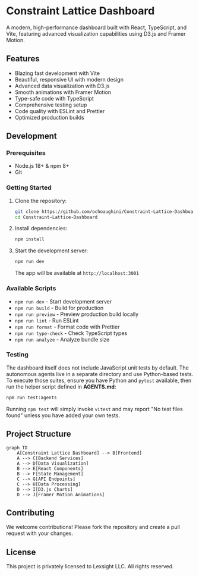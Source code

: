 # Constraint Lattice Dashboard

A modern, high-performance dashboard built with React, TypeScript, and Vite, featuring advanced visualization capabilities using D3.js and Framer Motion.

## Features

- Blazing fast development with Vite
- Beautiful, responsive UI with modern design
- Advanced data visualization with D3.js
- Smooth animations with Framer Motion
- Type-safe code with TypeScript
- Comprehensive testing setup
- Code quality with ESLint and Prettier
- Optimized production builds

## Development

### Prerequisites

- Node.js 18+ & npm 8+
- Git

### Getting Started

1. Clone the repository:
   ```bash
   git clone https://github.com/ochoaughini/Constraint-Lattice-Dashboard.git
   cd Constraint-Lattice-Dashboard
   ```

2. Install dependencies:
   ```bash
   npm install
   ```

3. Start the development server:
   ```bash
   npm run dev
   ```
   
   The app will be available at `http://localhost:3001`

### Available Scripts

- `npm run dev` - Start development server
- `npm run build` - Build for production
- `npm run preview` - Preview production build locally
- `npm run lint` - Run ESLint
- `npm run format` - Format code with Prettier
- `npm run type-check` - Check TypeScript types
- `npm run analyze` - Analyze bundle size

### Testing

The dashboard itself does not include JavaScript unit tests by default. The
autonomous agents live in a separate directory and use Python-based tests. To
execute those suites, ensure you have Python and `pytest` available, then run the helper script defined in **AGENTS.md**:

```bash
npm run test:agents
```

Running `npm test` will simply invoke `vitest` and may report "No test files
found" unless you have added your own tests.

## Project Structure

```mermaid
graph TD
    A[Constraint Lattice Dashboard] --> B[Frontend]
    A --> C[Backend Services]
    A --> D[Data Visualization]
    B --> E[React Components]
    B --> F[State Management]
    C --> G[API Endpoints]
    C --> H[Data Processing]
    D --> I[D3.js Charts]
    D --> J[Framer Motion Animations]
```

## Contributing

We welcome contributions! Please fork the repository and create a pull request with your changes.

## License

This project is privately licensed to Lexsight LLC. All rights reserved.
